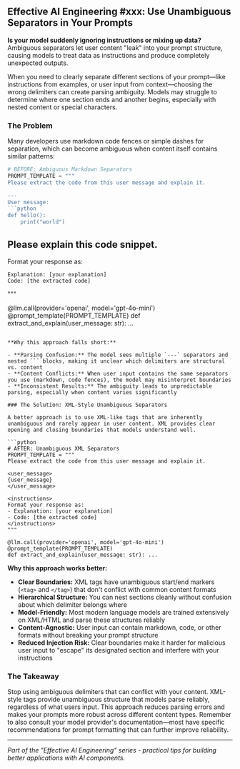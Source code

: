 ## Effective AI Engineering #xxx: Use Unambiguous Separators in Your Prompts

**Is your model suddenly ignoring instructions or mixing up data?** Ambiguous separators let user content "leak" into your prompt structure, causing models to treat data as instructions and produce completely unexpected outputs.

When you need to clearly separate different sections of your prompt—like instructions from examples, or user input from context—choosing the wrong delimiters can create parsing ambiguity. Models may struggle to determine where one section ends and another begins, especially with nested content or special characters.

### The Problem

Many developers use markdown code fences or simple dashes for separation, which can become ambiguous when content itself contains similar patterns:

```python
# BEFORE: Ambiguous Markdown Separators
PROMPT_TEMPLATE = """
Please extract the code from this user message and explain it.

---
User message:
```python
def hello():
    print("world")
```
Please explain this code snippet.
---

Format your response as:
```
Explanation: [your explanation]
Code: [the extracted code]
```
"""

@llm.call(provider='openai', model='gpt-4o-mini')
@prompt_template(PROMPT_TEMPLATE)
def extract_and_explain(user_message: str): ...
```

**Why this approach falls short:**

- **Parsing Confusion:** The model sees multiple `---` separators and nested ``` blocks, making it unclear which delimiters are structural vs. content
- **Content Conflicts:** When user input contains the same separators you use (markdown, code fences), the model may misinterpret boundaries
- **Inconsistent Results:** The ambiguity leads to unpredictable parsing, especially when content varies significantly

### The Solution: XML-Style Unambiguous Separators

A better approach is to use XML-like tags that are inherently unambiguous and rarely appear in user content. XML provides clear opening and closing boundaries that models understand well.

```python
# AFTER: Unambiguous XML Separators
PROMPT_TEMPLATE = """
Please extract the code from this user message and explain it.

<user_message>
{user_message}
</user_message>

<instructions>
Format your response as:
- Explanation: [your explanation]  
- Code: [the extracted code]
</instructions>
"""

@llm.call(provider='openai', model='gpt-4o-mini')
@prompt_template(PROMPT_TEMPLATE)
def extract_and_explain(user_message: str): ...
```

**Why this approach works better:**

- **Clear Boundaries:** XML tags have unambiguous start/end markers (`<tag>` and `</tag>`) that don't conflict with common content formats
- **Hierarchical Structure:** You can nest sections cleanly without confusion about which delimiter belongs where
- **Model-Friendly:** Most modern language models are trained extensively on XML/HTML and parse these structures reliably
- **Content-Agnostic:** User input can contain markdown, code, or other formats without breaking your prompt structure
- **Reduced Injection Risk:** Clear boundaries make it harder for malicious user input to "escape" its designated section and interfere with your instructions

### The Takeaway

Stop using ambiguous delimiters that can conflict with your content. XML-style tags provide unambiguous structure that models parse reliably, regardless of what users input. This approach reduces parsing errors and makes your prompts more robust across different content types. Remember to also consult your model provider's documentation—most have specific recommendations for prompt formatting that can further improve reliability.

---
*Part of the "Effective AI Engineering" series - practical tips for building better applications with AI components.*